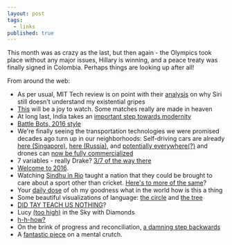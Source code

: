 ```yaml
---
layout: post
tags:
  - links
published: true
---
```

This month was as crazy as the last, but then again - the Olympics took place without any major issues, Hillary is winning, and a peace treaty was finally signed in Colombia. Perhaps things are looking up after all!

From around the web:
- As per usual, MIT Tech review is on point with their [analysis](https://www.technologyreview.com/s/602094/ais-language-problem/) on why Siri still doesn't understand my existential gripes
- [This](https://www.washingtonpost.com/news/early-lead/wp/2016/08/24/roger-federer-and-rafael-nadal-vs-the-world-longtime-rivals-to-form-doubles-team/) will be a joy to watch. Some matches really are made in heaven
- At long last, India takes an [important step towards modernity](http://www.nytimes.com/2016/08/04/world/asia/india-goods-and-services-tax.html)
- [Battle Bots, 2016 style](https://www.technologyreview.com/s/602071/pentagon-bot-battle-shows-how-computers-can-fix-their-own-flaws/)
- We're finally seeing the transportation technologies we were promised decades ago turn up in our neighborhoods:
    Self-driving cars are already [here (Singapore)](http://www.theverge.com/2016/8/25/12637822/self-driving-taxi-first-public-trial-singapore-nutonomy), [here (Russia)](https://techcrunch.com/2016/08/26/russias-google-equivalent-is-building-a-self-driving-shuttle/), and [potentially everywhere(?)](http://www.vox.com/2016/8/29/12647854/uber-self-driving-poll) and drones can [now be fully commercialized](https://www.technologyreview.com/s/602237/now-you-can-finally-use-your-drone-to-make-money/?set=602265)
- 7 variables - really Drake? [3/7 of the way there](http://www.nytimes.com/2016/06/12/opinion/sunday/yes-there-have-been-aliens.html?rref=collection%2Fcolumn%2Fgray-matter&action=click&contentCollection=opinion&region=stream&module=stream_unit&version=latest&contentPlacement=9&pgtype=collection&_r=0)
- [Welcome to 2016](http://www.theonion.com/article/aunt-facebook-casually-advocates-war-crime-53745).
- Watching [Sindhu in Rio](http://www.thehindu.com/sport/other-sports/who-is-pv-sindhu-indias-badminton-heroine-in-rio-olympics-2016/article9002467.ece) taught a nation that they could be brought to care about a sport other than cricket. [Here's to more of the same](http://m.timesofindia.com/india/PM-Narendra-Modi-announces-task-force-to-prepare-for-next-three-Olympics/articleshow/53875978.cms?utm_source=facebook.com&utm_medium=referral&utm_campaign=)?
- Your [daily dose](https://www.buzzfeed.com/chrishamby/super-court?utm_term=.lqd0ZK9r9#.viWrXQWBW) of oh my goodness what in the world how is this a thing
- Some beautiful visualizations of language: [the circle](http://cdn2.matadornetwork.com/blogs/1/2015/09/languages-of-the-world-large.jpg) and [the tree](http://hivemill.com/products/stand-still-stay-silent-language-family-tree-poster?variant=6049287811)
- [DID TAY TEACH US NOTHING](https://techcrunch.com/2016/08/29/facebooks-trending-topics-algorithm-mistake/?ncid=rss&cps=gravity_1730_-1308848324363523769)?
- Lucy [(too high)](http://www.theatlantic.com/science/archive/2016/08/the-fall-of-lucy/497798/) in the Sky with Diamonds
- [h-h-how?](http://www.economist.com/news/europe/21705845-given-up-politically-dead-frances-former-president-back-race-revenant)
- On the brink of progress and reconciliation, [a damning step backwards](http://www.theatlantic.com/news/archive/2016/08/irans-own-internet/497894/)
- A [fantastic piece](http://www.theatlantic.com/science/archive/2016/08/the-multiverse-as-imagination-killer/497417/) on a mental crutch.
